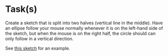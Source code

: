 # Task(s)

Create a sketch that is split into two halves (vertical line in the middle). Have an ellipse follow your mouse normally whenever it is on the left-hand side of the sketch, but when the mouse is on the right half, the circle should can only follow in a vertical direction.

See [this sketch](https://mrseidel.com/images/Processing/2O/Challenge3_2O.gif) for an example.